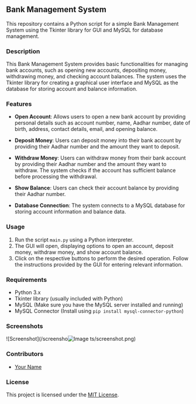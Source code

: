 ## Bank Management System

This repository contains a Python script for a simple Bank Management System using the Tkinter library for GUI and MySQL for database management.

### Description

This Bank Management System provides basic functionalities for managing bank accounts, such as opening new accounts, depositing money, withdrawing money, and checking account balances. The system uses the Tkinter library for creating a graphical user interface and MySQL as the database for storing account and balance information.

### Features

- **Open Account**: Allows users to open a new bank account by providing personal details such as account number, name, Aadhar number, date of birth, address, contact details, email, and opening balance.

- **Deposit Money**: Users can deposit money into their bank account by providing their Aadhar number and the amount they want to deposit.

- **Withdraw Money**: Users can withdraw money from their bank account by providing their Aadhar number and the amount they want to withdraw. The system checks if the account has sufficient balance before processing the withdrawal.

- **Show Balance**: Users can check their account balance by providing their Aadhar number.

- **Database Connection**: The system connects to a MySQL database for storing account information and balance data.

### Usage

1. Run the script `main.py` using a Python interpreter.
2. The GUI will open, displaying options to open an account, deposit money, withdraw money, and show account balance.
3. Click on the respective buttons to perform the desired operation. Follow the instructions provided by the GUI for entering relevant information.

### Requirements

- Python 3.x
- Tkinter library (usually included with Python)
- MySQL (Make sure you have the MySQL server installed and running)
- MySQL Connector (Install using `pip install mysql-connector-python`)

### Screenshots

![Screenshot](/screensho![Image](https://github.com/Ni30sh/Bank-Management-System/assets/132122071/e0bf8ffd-65a5-4504-937c-b2d3f19e8dce)
ts/screenshot.png)

### Contributors

- [Your Name](https://github.com/yourusername)

### License

This project is licensed under the [MIT License](LICENSE).
